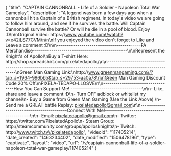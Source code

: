 {
    "title": "CAPTAIN CANNONBALL - Life of a Soldier - Napoleon Total War Gameplay",
    "description": "A legend was born a few days ago when a cannonball hit a Captain of a British regiment.  In today's video we are going to follow him around, and see if he survives the battle.  Will Captain Cannonball survive the battle?  Or will he die in a pool of blood.  Enjoy :D\n\nOriginal Video: https:\/\/www.youtube.com\/watch?v=e42iLS77CVM\n\n\nIf you enjoyed the video don't forget to Like and Leave a comment :D\n\n-----------------------------------------PA Merchandise----------------------------------------------\n\nRepresent the Knight's of Apollo!\nBuy a T-shirt Here: http:\/\/shop.spreadshirt.com\/pixelatedapollo\/\n\n---------------------------------------------------------------------------------------------------------------\nGreen Man Gaming Link:\nhttp:\/\/www.greenmangaming.com\/?tap_a=1964-996bbb&tap_s=29753-aa0a78\n\nGreen Man Gaming Discount Code 20% Off:\nPIXELA-TEDAPO-LLOSVE\n\n----------------------------------How You Can Support Me! -----------------------------------\n\n- Like, share and leave a comment :D\n- Turn OFF adblock or whitelist my channel\n- Buy a Game from Green Man Gaming (Use the Link Above) \n- Send me a GREAT battle Replay: pixelatedapollo@gmail.com\n\n------------------------------------------Connect With Me!-----------------------------------------\n\n- Email: pixelatedapollo@gmail.com\n- Twitter: https:\/\/twitter.com\/PixelatedApollo\n- Steam Group:  http:\/\/steamcommunity.com\/groups\/apollosknights\n- Twitch: http:\/\/www.twitch.tv\/pixelatedapollo",
    "videoid": "117405214",
    "date_created": "1463234402",
    "date_modified": "1506478196",
    "type": "captivate",
    "layout": "video",
    "url": "\/v\/captain-cannonball-life-of-a-soldier-napoleon-total-war-gameplay\/117405214"
}
